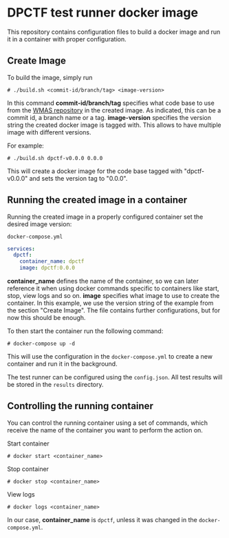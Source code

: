 # DPCTF test runner docker image

This repository contains configuration files to build a docker image and run 
it in a container with proper configuration.

## Create Image

To build the image, simply run

```shell
# ./build.sh <commit-id/branch/tag> <image-version>
```

In this command **commit-id/branch/tag** specifies what code base to use 
from the [WMAS repository](https://github.com/cta-wave/WMAS) in the created 
image. As indicated, this can be a commit id, a branch name or a tag. 
**image-version** specifies the version string the created docker image is 
tagged with. This allows to have multiple image with different versions.

For example:

```shell
# ./build.sh dpctf-v0.0.0 0.0.0
```

This will create a docker image for the code base tagged with "dpctf-v0.0.0" 
and sets the version tag to "0.0.0".

## Running the created image in a container

Running the created image in a properly configured container set the desired image version:

`docker-compose.yml`
```yaml
services:
  dpctf:
    container_name: dpctf
    image: dpctf:0.0.0
```

**container_name** defines the name of the container, so we can later 
reference it when using docker commands specific to containers like start, 
stop, view logs and so on. **image** specifies what image to use to create the 
container. In this example, we use the version string of the example from the 
section "Create Image". The file contains further configurations, but for now 
this should be enough.

To then start the container run the following command:

```shell
# docker-compose up -d
```

This will use the configuration in the `docker-compose.yml` to create a new 
container and run it in the background.

The test runner can be configured using the `config.json`. All test results 
will be stored in the `results` directory.

## Controlling the running container

You can control the running container using a set of commands, which receive 
the name of the container you want to perform the action on.

Start container

```shell
# docker start <container_name>
```

Stop container

```shell
# docker stop <container_name>
```

View logs

```shell
# docker logs <container_name>
```

In our case, **container_name** is `dpctf`, unless it was changed in the `docker-compose.yml`.
